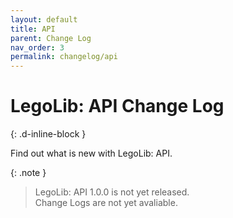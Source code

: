 ```yaml
---
layout: default
title: API
parent: Change Log
nav_order: 3
permalink: changelog/api
---
```

# LegoLib: API Change Log  
{: .d-inline-block }  

Find out what is new with LegoLib: API.  

{: .note }  
> LegoLib: API 1.0.0 is not yet released.  
> Change Logs are not yet avaliable.   

